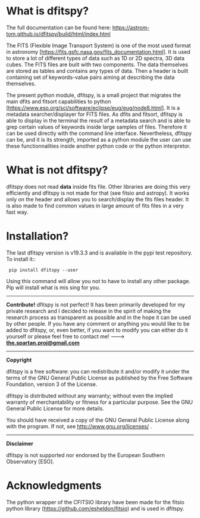 What is dfitspy?
================

The full documentation can be found here: https://astrom-tom.github.io/dfitspy/build/html/index.html


The FITS (Flexible Image Transport System) is one of the most used format in astronomy [https://fits.gsfc.nasa.gov/fits_documentation.html]. It is used to store a lot of different types of data such as 1D or 2D spectra, 3D data cubes. The FITS files are built with two components. The data themselves are stored as tables and contains any types of data. Then a header is built containing set of keywords-value pairs aiming at describing the data themselves. 

The present python module, dfitspy, is a small project that migrates the main dfits and fitsort capabilities to python [https://www.eso.org/sci/software/eclipse/eug/eug/node8.html]. It is a metadata searcher/displayer for FITS files. As dfits and fitsort, dfitspy is able to display in the terminal the result of a metadata search and is able to grep certain values of keywords inside large samples of files. Therefore it can be used directly with the command line interface. Nevertheless, dfitspy can be, and it is its strength, imported as a python module the user can use these functionnalities inside another python code or the python interpretor.  



What is not dfitspy?
====================
dfitspy does not read **data** inside fits file. Other libraries are doing this very efficiently and dfitspy 
is not made for that (see fitsio and astropy). It works only on the header and allows you to search/display the fits files header. It is also made to find common values in large amount of fits files in a very fast way. 


Installation?
=============

The last dfitspy version is v19.3.3 and is available in the pypi test repository. To install it::

     pip install dfitspy --user

Using this command will allow you not to have to install any other package. Pip will install what is mis
sing for you.


----

**Contribute!**
dfitspy is not perfect! It has been primarily developed for my private research and I decided to release 
in the spirit of making the research process as transparent as possible and in the hope it can be used by
other people. If you have any comment or anything you would like to be added to dfitspy, or, even better,
if you want to modify you can either do it yourself or please feel free to contact me! ---> **the.spartan.proj@gmail.com**

----


**Copyright**

dfitspy is a free software: you can redistribute it and/or modify it under
the terms of the GNU General Public License as published by the Free Software Foundation,
version 3 of the License.

dfitspy is distributed without any warranty; without even the implied warranty of merchantability
or fitness for a particular purpose.  See the GNU General Public License for more details.

You should have received a copy of the GNU General Public License along with the program.
If not, see http://www.gnu.org/licenses/ .

----

**Disclaimer**

dfitspy is not supported nor endorsed by the European Southern Observatory [ESO].


Acknowledgments
===============
The python wrapper of the CFITSIO library have been made for the fitsio python library (https://github.com/esheldon/fitsio) and is used in dfitspy.
